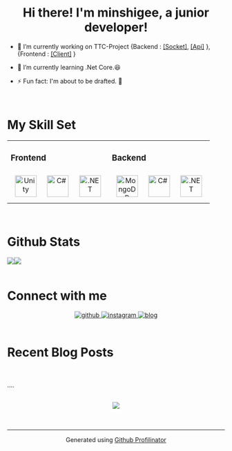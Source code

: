 # <div align="center">Hi there! I'm minshigee, a junior developer!</div>  
  

- 🔭 I’m currently working on TTC-Project {Backend : [[Socket]](https://github.com/MinShiGee/TTC-Project-Server), [[Api]](https://github.com/MinShiGee/TTC-Project-DataServer) }, {Frontend : [[Client]](https://github.com/MinShiGee/TTC-Project-Client) }  
  

- 🌱 I’m currently learning .Net Core.😆  
  

- ⚡ Fun fact: I'm about to be drafted. 🤣  
  

<br/>  


# My Skill Set  
<table><tr><td valign="top" width="50%">

### Frontend  
<div align="center">  
<img style="margin: 10px" src="https://user-images.githubusercontent.com/46314169/106357495-b677d080-6349-11eb-8de0-2bb361575444.png" alt="Unity" height="50" />  
<img style="margin: 10px" src="https://user-images.githubusercontent.com/46314169/106357547-12daf000-634a-11eb-8477-48f4d4c16744.png" alt="C#" height="50" />  
<img style="margin: 10px" src="https://user-images.githubusercontent.com/46314169/106357548-13738680-634a-11eb-80b1-ad00b16bb8ea.png" alt=".NET" height="50" />  
</div>

</td><td valign="top" width="50%">

### Backend  
<div align="center">  
<img style="margin: 10px" src="https://user-images.githubusercontent.com/46314169/106357549-140c1d00-634a-11eb-8a20-ce53c38335d6.png" alt="MongoDB" height="50" />  
<img style="margin: 10px" src="https://user-images.githubusercontent.com/46314169/106357547-12daf000-634a-11eb-8477-48f4d4c16744.png" alt="C#" height="50" />  
<img style="margin: 10px" src="https://user-images.githubusercontent.com/46314169/106357548-13738680-634a-11eb-80b1-ad00b16bb8ea.png" alt=".NET" height="50" />  
</div>


</td></tr></table>  

<br/>  


# Github Stats  
<div align="left"><img src="https://github-readme-stats.vercel.app/api?username=MinShiGee&show_icons=true&count_private=true&hide_border=true" align="center" /><img src="https://github-readme-stats.vercel.app/api/top-langs/?username=MinShiGee&hide_border=true&layout=compact" align="center" /></div>  

<br/>  


# Connect with me  
<div align="center">
<a href="https://github.com/MinShiGee" target="_blank">
<img src=https://img.shields.io/badge/github-%2324292e.svg?&style=for-the-badge&logo=github&logoColor=white alt=github style="margin-bottom: 5px;" />
</a>
<a href="https://instagram.com/MinShiGee" target="_blank">
<img src=https://img.shields.io/badge/instagram-%23000000.svg?&style=for-the-badge&logo=instagram&logoColor=white alt=instagram style="margin-bottom: 5px;" />
</a>
 <a href="https://minshigee.github.io/" target="_blank">
<img src=https://img.shields.io/badge/blog-%2324292e.svg?&style=for-the-badge&logo=firefox#chrome&logoColor=white alt=blog style="margin-bottom: 5px;" />
</a>
</div>  
  

<br/>  


# Recent Blog Posts  
  

<br/>  

<!-- BLOG-POST-LIST:START -->  
....
<!-- BLOG-POST-LIST:END -->  

<br/>  

<div align="center">
<img src="https://komarev.com/ghpvc/?username=MinShiGee&&style=flat-square" align="center" />
</div>  
  

<br/>  


<br />

----
<div align="center">Generated using <a href="https://profilinator.rishav.dev/" target="_blank">Github Profilinator</a></div>
